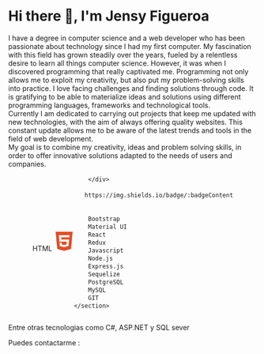 ### 
<div class="container">
    <h1>Hi there 👋, I'm Jensy Figueroa</h1>
    <section class="aboutMe">
        I have a degree in computer science and a web developer who has been passionate about technology since I had my
        first computer. My fascination with this field has grown steadily over the years, fueled by a relentless desire
        to learn all things computer science. However, it was when I discovered programming that really captivated me.
        Programming not only allows me to exploit my creativity, but also put my problem-solving skills into practice. I
        love facing challenges and finding solutions through code. It is gratifying to be able to materialize ideas and
        solutions using different programming languages, frameworks and technological tools.
    </section>
    <section class="whatIDo">
        Currently I am dedicated to carrying out projects that keep me updated with new technologies, with the aim of
        always offering quality websites. This constant update allows me to be aware of the latest trends and tools in
        the field of web development.
    </section>
    <section class="objective">
        My goal is to combine my creativity, ideas and problem solving skills, in order to offer innovative solutions
        adapted to the needs of users and companies.
    </section>
    <section class="technologies">
            <div id="html" style="display: flex; justify-content: center; align-items: center;">
            <span>HTML <img src="https://github.com/devicons/devicon/blob/master/icons/html5/html5-plain.svg" title="html" alt="" width="40" height="40"></span>

        </div>

       https://img.shields.io/badge/:badgeContent

        
        Bootstrap
        Material UI
        React
        Redux
        Javascript
        Node.js
        Express.js
        Sequelize
        PostgreSQL
        MySQL
        GIT
    </section>
</div>







Entre otras tecnologias como C#, ASP.NET y SQL sever

Puedes contactarme :





<!--
**JensyFigueroa/JensyFigueroa** is a ✨ _special_ ✨ repository because its `README.md` (this file) appears on your GitHub profile.

Here are some ideas to get you started:

- 🔭 I’m currently working on ...
- 🌱 I’m currently learning ...
- 👯 I’m looking to collaborate on ...
- 🤔 I’m looking for help with ...
- 💬 Ask me about ...
- 📫 How to reach me: ...
- 😄 Pronouns: ...
- ⚡ Fun fact: ...
-->
